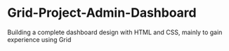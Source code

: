 # Grid-Project-Admin-Dashboard
Building a complete dashboard design with HTML and CSS, mainly to gain experience using Grid
